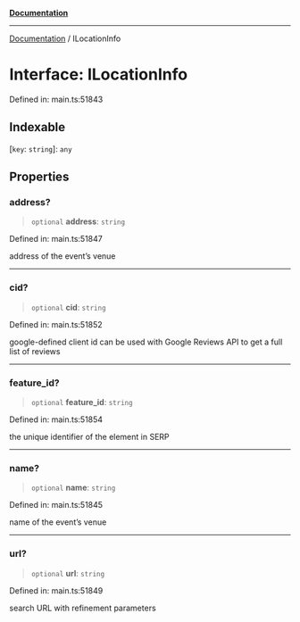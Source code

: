 [**Documentation**](../README.md)

***

[Documentation](../README.md) / ILocationInfo

# Interface: ILocationInfo

Defined in: main.ts:51843

## Indexable

\[`key`: `string`\]: `any`

## Properties

### address?

> `optional` **address**: `string`

Defined in: main.ts:51847

address of the event’s venue

***

### cid?

> `optional` **cid**: `string`

Defined in: main.ts:51852

google-defined client id
can be used with Google Reviews API to get a full list of reviews

***

### feature\_id?

> `optional` **feature\_id**: `string`

Defined in: main.ts:51854

the unique identifier of the element in SERP

***

### name?

> `optional` **name**: `string`

Defined in: main.ts:51845

name of the event’s venue

***

### url?

> `optional` **url**: `string`

Defined in: main.ts:51849

search URL with refinement parameters

